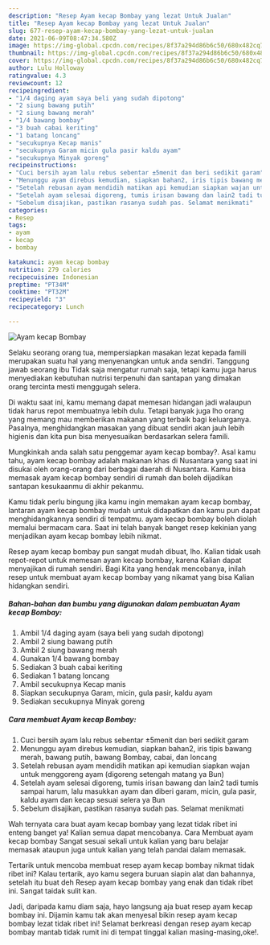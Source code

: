 ```yaml
---
description: "Resep Ayam kecap Bombay yang lezat Untuk Jualan"
title: "Resep Ayam kecap Bombay yang lezat Untuk Jualan"
slug: 677-resep-ayam-kecap-bombay-yang-lezat-untuk-jualan
date: 2021-06-09T08:47:34.580Z
image: https://img-global.cpcdn.com/recipes/8f37a294d86b6c50/680x482cq70/ayam-kecap-bombay-foto-resep-utama.jpg
thumbnail: https://img-global.cpcdn.com/recipes/8f37a294d86b6c50/680x482cq70/ayam-kecap-bombay-foto-resep-utama.jpg
cover: https://img-global.cpcdn.com/recipes/8f37a294d86b6c50/680x482cq70/ayam-kecap-bombay-foto-resep-utama.jpg
author: Lulu Holloway
ratingvalue: 4.3
reviewcount: 12
recipeingredient:
- "1/4 daging ayam saya beli yang sudah dipotong"
- "2 siung bawang putih"
- "2 siung bawang merah"
- "1/4 bawang bombay"
- "3 buah cabai keriting"
- "1 batang loncang"
- "secukupnya Kecap manis"
- "secukupnya Garam micin gula pasir kaldu ayam"
- "secukupnya Minyak goreng"
recipeinstructions:
- "Cuci bersih ayam lalu rebus sebentar ±5menit dan beri sedikit garam"
- "Menunggu ayam direbus kemudian, siapkan bahan2, iris tipis bawang merah, bawang putih, bawang Bombay, cabai, dan loncang"
- "Setelah rebusan ayam mendidih matikan api kemudian siapkan wajan untuk menggoreng ayam (digoreng setengah matang ya Bun)"
- "Setelah ayam selesai digoreng, tumis irisan bawang dan lain2 tadi tumis sampai harum, lalu masukkan ayam dan diberi garam, micin, gula pasir, kaldu ayam dan kecap sesuai selera ya Bun"
- "Sebelum disajikan, pastikan rasanya sudah pas. Selamat menikmati"
categories:
- Resep
tags:
- ayam
- kecap
- bombay

katakunci: ayam kecap bombay 
nutrition: 279 calories
recipecuisine: Indonesian
preptime: "PT34M"
cooktime: "PT32M"
recipeyield: "3"
recipecategory: Lunch

---
```



![Ayam kecap Bombay](https://img-global.cpcdn.com/recipes/8f37a294d86b6c50/680x482cq70/ayam-kecap-bombay-foto-resep-utama.jpg)

Selaku seorang orang tua, mempersiapkan masakan lezat kepada famili merupakan suatu hal yang menyenangkan untuk anda sendiri. Tanggung jawab seorang ibu Tidak saja mengatur rumah saja, tetapi kamu juga harus menyediakan kebutuhan nutrisi terpenuhi dan santapan yang dimakan orang tercinta mesti menggugah selera.

Di waktu  saat ini, kamu memang dapat memesan hidangan jadi walaupun tidak harus repot membuatnya lebih dulu. Tetapi banyak juga lho orang yang memang mau memberikan makanan yang terbaik bagi keluarganya. Pasalnya, menghidangkan masakan yang dibuat sendiri akan jauh lebih higienis dan kita pun bisa menyesuaikan berdasarkan selera famili. 



Mungkinkah anda salah satu penggemar ayam kecap bombay?. Asal kamu tahu, ayam kecap bombay adalah makanan khas di Nusantara yang saat ini disukai oleh orang-orang dari berbagai daerah di Nusantara. Kamu bisa memasak ayam kecap bombay sendiri di rumah dan boleh dijadikan santapan kesukaanmu di akhir pekanmu.

Kamu tidak perlu bingung jika kamu ingin memakan ayam kecap bombay, lantaran ayam kecap bombay mudah untuk didapatkan dan kamu pun dapat menghidangkannya sendiri di tempatmu. ayam kecap bombay boleh diolah memalui bermacam cara. Saat ini telah banyak banget resep kekinian yang menjadikan ayam kecap bombay lebih nikmat.

Resep ayam kecap bombay pun sangat mudah dibuat, lho. Kalian tidak usah repot-repot untuk memesan ayam kecap bombay, karena Kalian dapat menyajikan di rumah sendiri. Bagi Kita yang hendak mencobanya, inilah resep untuk membuat ayam kecap bombay yang nikamat yang bisa Kalian hidangkan sendiri.

<!--inarticleads1-->

##### Bahan-bahan dan bumbu yang digunakan dalam pembuatan Ayam kecap Bombay:

1. Ambil 1/4 daging ayam (saya beli yang sudah dipotong)
1. Ambil 2 siung bawang putih
1. Ambil 2 siung bawang merah
1. Gunakan 1/4 bawang bombay
1. Sediakan 3 buah cabai keriting
1. Sediakan 1 batang loncang
1. Ambil secukupnya Kecap manis
1. Siapkan secukupnya Garam, micin, gula pasir, kaldu ayam
1. Sediakan secukupnya Minyak goreng




<!--inarticleads2-->

##### Cara membuat Ayam kecap Bombay:

1. Cuci bersih ayam lalu rebus sebentar ±5menit dan beri sedikit garam
1. Menunggu ayam direbus kemudian, siapkan bahan2, iris tipis bawang merah, bawang putih, bawang Bombay, cabai, dan loncang
1. Setelah rebusan ayam mendidih matikan api kemudian siapkan wajan untuk menggoreng ayam (digoreng setengah matang ya Bun)
1. Setelah ayam selesai digoreng, tumis irisan bawang dan lain2 tadi tumis sampai harum, lalu masukkan ayam dan diberi garam, micin, gula pasir, kaldu ayam dan kecap sesuai selera ya Bun
1. Sebelum disajikan, pastikan rasanya sudah pas. Selamat menikmati




Wah ternyata cara buat ayam kecap bombay yang lezat tidak ribet ini enteng banget ya! Kalian semua dapat mencobanya. Cara Membuat ayam kecap bombay Sangat sesuai sekali untuk kalian yang baru belajar memasak ataupun juga untuk kalian yang telah pandai dalam memasak.

Tertarik untuk mencoba membuat resep ayam kecap bombay nikmat tidak ribet ini? Kalau tertarik, ayo kamu segera buruan siapin alat dan bahannya, setelah itu buat deh Resep ayam kecap bombay yang enak dan tidak ribet ini. Sangat taidak sulit kan. 

Jadi, daripada kamu diam saja, hayo langsung aja buat resep ayam kecap bombay ini. Dijamin kamu tak akan menyesal bikin resep ayam kecap bombay lezat tidak ribet ini! Selamat berkreasi dengan resep ayam kecap bombay mantab tidak rumit ini di tempat tinggal kalian masing-masing,oke!.

